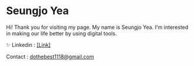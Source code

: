 # Seungjo Yea

Hi! Thank you for visiting my page. My name is Seungjo Yea. I'm interested in making our life better by using digital tools.

✨ Linkedin : [[Link]](https://www.linkedin.com/in/seungjo-yea-206204243)

Contact : dothebest1118@gmail.com

<!--✨ Github :  [[Link]](https://github.com/seungjoyea)-->

<!--✨ Blog :  [[Link]](https://ai-hardware-world.tistory.com)-->
